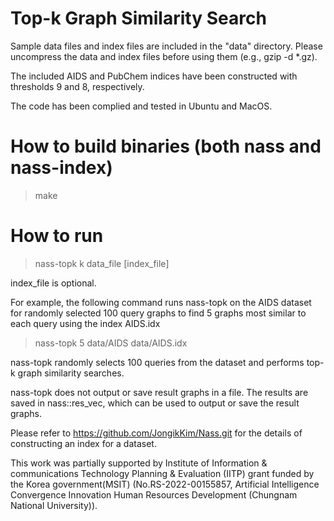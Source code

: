 # Top-k Graph Similarity Search

Sample data files and index files are included in the "data" directory. 
Please uncompress the data and index files before using them (e.g., gzip -d *.gz).

The included AIDS and PubChem indices have been constructed with thresholds 9 and 8, respectively.

The code has been complied and tested in Ubuntu and MacOS.

# How to build binaries (both nass and nass-index)
> make

# How to run 
> nass-topk k data_file [index_file]

index_file is optional. 

For example, the following command runs nass-topk on the AIDS dataset for randomly selected 100 query graphs to find 5 graphs most similar to each query using the index AIDS.idx

> nass-topk 5 data/AIDS data/AIDS.idx

nass-topk randomly selects 100 queries from the dataset and performs top-k graph similarity searches.

nass-topk does not output or save result graphs in a file. The results are saved in nass::res_vec, which can be used to output or save the result graphs.

Please refer to https://github.com/JongikKim/Nass.git for the details of constructing an index for a dataset.

This work was partially supported by Institute of Information & communications Technology Planning & Evaluation (IITP) grant funded by the Korea government(MSIT) (No.RS-2022-00155857, Artificial Intelligence Convergence Innovation Human Resources Development (Chungnam National University)).
